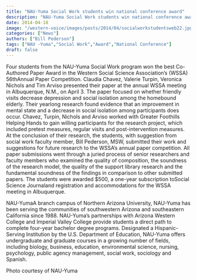 ```yaml
---
title: "NAU-Yuma Social Work students win national conference award"
description: "NAU-Yuma Social Work students win national conference award"
date: 2014-04-18
image: "/western-voice/images/posts/2014/04/socialworkstudentsweb22.jpg"
categories: ["News"]
authors: ["Bill Pederson"]
tags: ["NAU -Yuma","Social Work","Award","National Conference"]
draft: false
---
```

Four students from the NAU-Yuma Social Work program won the best Co-Authored Paper Award in the Western Social Science Association’s (WSSA) 56thAnnual Paper Competition. Claudia Chavez, Valerie Turpin, Veronica Nichols and Tim Arviso presented their paper at the annual WSSA meeting in Albuquerque, N.M., on April 3. The paper focused on whether friendly visits decrease depression and social isolation among the homebound elderly. Their yearlong research found evidence that an improvement in mental state and a decrease in social isolation among participants does occur. Chavez, Turpin, Nichols and Arviso worked with Greater Foothills Helping Hands to gain willing participants for the research project, which included pretest measures, regular visits and post-intervention measures. At the conclusion of their research, the students, with suggestion from social work faculty member, Bill Pederson, MSW, submitted their work and suggestions for future research to the WSSA’s annual paper competition. All paper submissions went through a juried process of senior researchers and faculty members who examined the quality of composition, the soundness of the research model, the quality of the support library research and the fundamental soundness of the findings in comparison to other submitted papers. The students were awarded $500, a one-year subscription toSocial Science Journaland registration and accommodations for the WSSA meeting in Albuquerque.

NAU-YumaA branch campus of Northern Arizona University, NAU-Yuma has been serving the communities of southwestern Arizona and southeastern California since 1988. NAU-Yuma’s partnerships with Arizona Western College and Imperial Valley College provide students a direct path to complete four-year bachelor degree programs. Designated a Hispanic-Serving Institution by the U.S. Department of Education, NAU-Yuma offers undergraduate and graduate courses in a growing number of fields, including biology, business, education, environmental science, nursing, psychology, public agency management, social work, sociology and Spanish.

Photo courtesy of NAU-Yuma